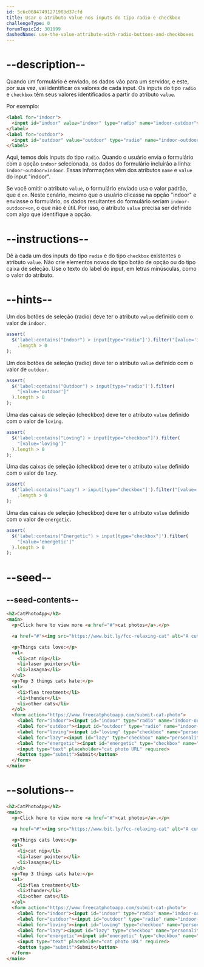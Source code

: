 ```yaml
---
id: 5c6c06847491271903d37cfd
title: Usar o atributo value nos inputs do tipo radio e checkbox
challengeType: 0
forumTopicId: 301099
dashedName: use-the-value-attribute-with-radio-buttons-and-checkboxes
---
```


# --description--

Quando um formulário é enviado, os dados vão para um servidor, e este, por sua vez, vai identificar os valores de cada input. Os inputs do tipo `radio` e `checkbox` têm seus valores identificados a partir do atributo `value`.

Por exemplo:

```html
<label for="indoor">
  <input id="indoor" value="indoor" type="radio" name="indoor-outdoor">Indoor
</label>
<label for="outdoor">
  <input id="outdoor" value="outdoor" type="radio" name="indoor-outdoor">Outdoor
</label>
```

Aqui, temos dois inputs do tipo `radio`. Quando o usuário envia o formulário com a opção `indoor` selecionada, os dados do formulário incluirão a linha: `indoor-outdoor=indoor`. Essas informações vêm dos atributos `name` e `value` do input "indoor".

Se você omitir o atributo `value`, o formulário enviado usa o valor padrão, que é `on`. Neste cenário, mesmo que o usuário clicasse na opção "indoor" e enviasse o formulário, os dados resultantes do formulário seriam `indoor-outdoor=on`, o que não é útil. Por isso, o atributo `value` precisa ser definido com algo que identifique a opção.

# --instructions--

Dê a cada um dos inputs do tipo `radio` e do tipo `checkbox` existentes o atributo `value`. Não crie elementos novos do tipo botão de opção ou do tipo caixa de seleção. Use o texto do label do input, em letras minúsculas, como o valor do atributo.

# --hints--

Um dos botões de seleção (radio) deve ter o atributo `value` definido com o valor de `indoor`.

```js
assert(
  $('label:contains("Indoor") > input[type="radio"]').filter("[value='indoor']")
    .length > 0
);
```

Um dos botões de seleção (radio) deve ter o atributo `value` definido com o valor de `outdoor`.

```js
assert(
  $('label:contains("Outdoor") > input[type="radio"]').filter(
    "[value='outdoor']"
  ).length > 0
);
```

Uma das caixas de seleção (checkbox) deve ter o atributo `value` definido com o valor de `loving`.

```js
assert(
  $('label:contains("Loving") > input[type="checkbox"]').filter(
    "[value='loving']"
  ).length > 0
);
```

Uma das caixas de seleção (checkbox) deve ter o atributo `value` definido com o valor de `lazy`.

```js
assert(
  $('label:contains("Lazy") > input[type="checkbox"]').filter("[value='lazy']")
    .length > 0
);
```

Uma das caixas de seleção (checkbox) deve ter o atributo `value` definido com o valor de `energetic`.

```js
assert(
  $('label:contains("Energetic") > input[type="checkbox"]').filter(
    "[value='energetic']"
  ).length > 0
);
```

# --seed--

## --seed-contents--

```html
<h2>CatPhotoApp</h2>
<main>
  <p>Click here to view more <a href="#">cat photos</a>.</p>

  <a href="#"><img src="https://www.bit.ly/fcc-relaxing-cat" alt="A cute orange cat lying on its back."></a>

  <p>Things cats love:</p>
  <ul>
    <li>cat nip</li>
    <li>laser pointers</li>
    <li>lasagna</li>
  </ul>
  <p>Top 3 things cats hate:</p>
  <ol>
    <li>flea treatment</li>
    <li>thunder</li>
    <li>other cats</li>
  </ol>
  <form action="https://www.freecatphotoapp.com/submit-cat-photo">
    <label for="indoor"><input id="indoor" type="radio" name="indoor-outdoor"> Indoor</label>
    <label for="outdoor"><input id="outdoor" type="radio" name="indoor-outdoor"> Outdoor</label><br>
    <label for="loving"><input id="loving" type="checkbox" name="personality"> Loving</label>
    <label for="lazy"><input id="lazy" type="checkbox" name="personality"> Lazy</label>
    <label for="energetic"><input id="energetic" type="checkbox" name="personality"> Energetic</label><br>
    <input type="text" placeholder="cat photo URL" required>
    <button type="submit">Submit</button>
  </form>
</main>
```

# --solutions--

```html
<h2>CatPhotoApp</h2>
<main>
  <p>Click here to view more <a href="#">cat photos</a>.</p>

  <a href="#"><img src="https://www.bit.ly/fcc-relaxing-cat" alt="A cute orange cat lying on its back."></a>

  <p>Things cats love:</p>
  <ul>
    <li>cat nip</li>
    <li>laser pointers</li>
    <li>lasagna</li>
  </ul>
  <p>Top 3 things cats hate:</p>
  <ol>
    <li>flea treatment</li>
    <li>thunder</li>
    <li>other cats</li>
  </ol>
  <form action="https://www.freecatphotoapp.com/submit-cat-photo">
    <label for="indoor"><input id="indoor" type="radio" name="indoor-outdoor" value="indoor"> Indoor</label>
    <label for="outdoor"><input id="outdoor" type="radio" name="indoor-outdoor" value="outdoor"> Outdoor</label><br>
    <label for="loving"><input id="loving" type="checkbox" name="personality" value="loving"> Loving</label>
    <label for="lazy"><input id="lazy" type="checkbox" name="personality" value="lazy"> Lazy</label>
    <label for="energetic"><input id="energetic" type="checkbox" name="personality" value="energetic"> Energetic</label><br>
    <input type="text" placeholder="cat photo URL" required>
    <button type="submit">Submit</button>
  </form>
</main>
```
